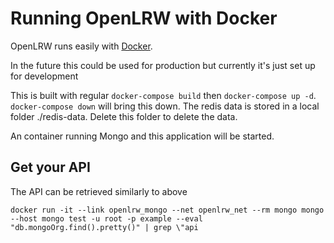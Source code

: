 # Running OpenLRW with Docker

OpenLRW runs easily with [Docker](https://www.docker.com).


In the future this could be used for production but currently it's just set up for development

This is built with regular `docker-compose build` then `docker-compose up -d`. `docker-compose down` will bring this down. The redis data is stored in a local folder ./redis-data. Delete this folder to delete the data. 

An container running Mongo and this application will be started.

## Get your API

The API can be retrieved similarly to above

`docker run -it --link openlrw_mongo --net openlrw_net --rm mongo mongo --host mongo test -u root -p example --eval "db.mongoOrg.find().pretty()" | grep \"api`